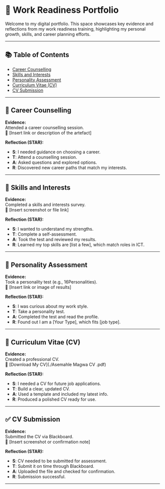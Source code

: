 # 💼 Work Readiness Portfolio  

Welcome to my digital portfolio. This space showcases key evidence and reflections from my work readiness training, highlighting my personal growth, skills, and career planning efforts.

---

## 📚 Table of Contents
- [Career Counselling](#career-counselling)
- [Skills and Interests](#skills-and-interests)
- [Personality Assessment](#personality-assessment)
- [Curriculum Vitae (CV)](#curriculum-vitae-cv)
- [CV Submission](#cv-submission)

---

## 🎯 Career Counselling

**Evidence:**  
Attended a career counselling session.  
📎 [Insert link or description of the artefact]

**Reflection (STAR):**  
- **S**: I needed guidance on choosing a career.  
- **T**: Attend a counselling session.  
- **A**: Asked questions and explored options.  
- **R**: Discovered new career paths that match my interests.

---

## 🔧 Skills and Interests

**Evidence:**  
Completed a skills and interests survey.  
📎 [Insert screenshot or file link]

**Reflection (STAR):**  
- **S**: I wanted to understand my strengths.  
- **T**: Complete a self-assessment.  
- **A**: Took the test and reviewed my results.  
- **R**: Learned my top skills are [list a few], which match roles in ICT.

---

## 🧬 Personality Assessment

**Evidence:**  
Took a personality test (e.g., 16Personalities).  
📎 [Insert link or image of results]

**Reflection (STAR):**  
- **S**: I was curious about my work style.  
- **T**: Take a personality test.  
- **A**: Completed the test and read the profile.  
- **R**: Found out I am a [Your Type], which fits [job type].

---

## 📄 Curriculum Vitae (CV)

**Evidence:**  
Created a professional CV.  
📎 [Download My CV](./Asemahle Magwa CV .pdf)

**Reflection (STAR):**  
- **S**: I needed a CV for future job applications.  
- **T**: Build a clear, updated CV.  
- **A**: Used a template and included my latest info.  
- **R**: Produced a polished CV ready for use.

---

## ✅ CV Submission

**Evidence:**  
Submitted the CV via Blackboard.  
📎 [Insert screenshot or confirmation note]

**Reflection (STAR):**  
- **S**: CV needed to be submitted for assessment.  
- **T**: Submit it on time through Blackboard.  
- **A**: Uploaded the file and checked for confirmation.  
- **R**: Submission successful.

---
